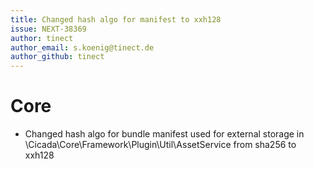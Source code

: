 ```yaml
---
title: Changed hash algo for manifest to xxh128
issue: NEXT-38369
author: tinect
author_email: s.koenig@tinect.de
author_github: tinect
---
```


# Core

* Changed hash algo for bundle manifest used for external storage in \Cicada\Core\Framework\Plugin\Util\AssetService from sha256 to xxh128
